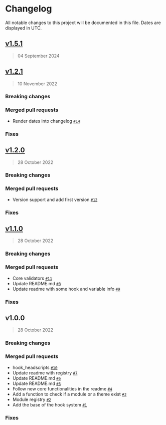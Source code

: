 # Changelog

All notable changes to this project will be documented in this file. Dates are displayed in UTC.

## [v1.5.1](https://github.com/Platform-OS/pos-module-core/compare/v1.2.1...v1.5.1)

> 04 September 2024

## [v1.2.1](https://github.com/Platform-OS/pos-module-core/compare/v1.2.0...v1.2.1)

> 10 November 2022

### Breaking changes

### Merged pull requests
- Render dates into changelog [`#14`](https://github.com/Platform-OS/pos-module-core/pull/14)

### Fixes

## [v1.2.0](https://github.com/Platform-OS/pos-module-core/compare/v1.1.0...v1.2.0)

> 28 October 2022

### Breaking changes

### Merged pull requests
- Version support and add first version [`#12`](https://github.com/Platform-OS/pos-module-core/pull/12)

### Fixes

## [v1.1.0](https://github.com/Platform-OS/pos-module-core/compare/v1.0.0...v1.1.0)

> 28 October 2022

### Breaking changes

### Merged pull requests
- Core validators [`#11`](https://github.com/Platform-OS/pos-module-core/pull/11)
- Update README.md [`#8`](https://github.com/Platform-OS/pos-module-core/pull/8)
- Update readme with some hook and variable info [`#9`](https://github.com/Platform-OS/pos-module-core/pull/9)

### Fixes

## v1.0.0

> 28 October 2022

### Breaking changes

### Merged pull requests
- hook_headscripts [`#10`](https://github.com/Platform-OS/pos-module-core/pull/10)
- Update readme with registry [`#7`](https://github.com/Platform-OS/pos-module-core/pull/7)
- Update README.md [`#6`](https://github.com/Platform-OS/pos-module-core/pull/6)
- Update README.md [`#5`](https://github.com/Platform-OS/pos-module-core/pull/5)
- Follow new core functionalities in the readme [`#4`](https://github.com/Platform-OS/pos-module-core/pull/4)
- Add a function to check if a module or a theme exist [`#3`](https://github.com/Platform-OS/pos-module-core/pull/3)
- Module registry [`#2`](https://github.com/Platform-OS/pos-module-core/pull/2)
- Add the base of the hook system [`#1`](https://github.com/Platform-OS/pos-module-core/pull/1)

### Fixes
